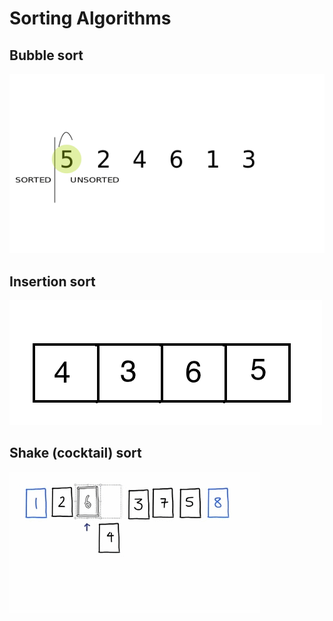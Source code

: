 # Sorting Algorithms

## Bubble sort

![](images/bubble.gif)

## Insertion sort 

![](images/insertion.gif)

## Shake (cocktail) sort

![](images/shake.gif)
